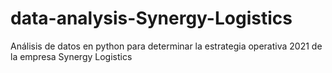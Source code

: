 # data-analysis-Synergy-Logistics
Análisis de datos en python para determinar la estrategia operativa 2021 de la empresa Synergy Logistics
